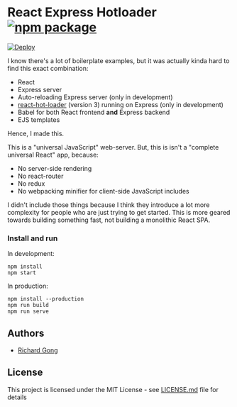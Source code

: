 # React Express Hotloader [![npm package](https://img.shields.io/npm/v/react-express-hotloader.svg)](https://www.npmjs.com/package/react-express-hotloader)

[![Deploy](https://www.herokucdn.com/deploy/button.svg)](https://heroku.com/deploy)

I know there's a lot of boilerplate examples, but it was actually kinda hard to find this exact combination:

* React
* Express server
* Auto-reloading Express server (only in development)
* [react-hot-loader](https://github.com/gaearon/react-hot-loader) (version 3) running on Express (only in development)
* Babel for both React frontend **and** Express backend
* EJS templates

Hence, I made this.

This is a "universal JavaScript" web-server. But, this is isn't a "complete universal React" app, because:

* No server-side rendering
* No react-router
* No redux
* No webpacking minifier for client-side JavaScript includes

I didn't include those things because I think they introduce a lot more complexity for people who are just trying to get started. This is more geared towards building something fast, not building a monolithic React SPA.

### Install and run

In development:

```
npm install
npm start
```

In production:

```
npm install --production
npm run build
npm run serve
```

## Authors

* [Richard Gong](http://richgong.com)

## License

This project is licensed under the MIT License - see [LICENSE.md](LICENSE.md) file for details
